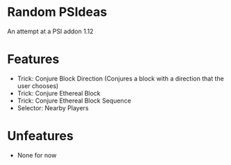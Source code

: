 # Random PSIdeas
An attempt at a PSI addon
1.12

Features
============
* Trick: Conjure Block Direction (Conjures a block with a direction that the user chooses)
* Trick: Conjure Ethereal Block
* Trick: Conjure Ethereal Block Sequence
* Selector: Nearby Players

Unfeatures
============
* None for now
